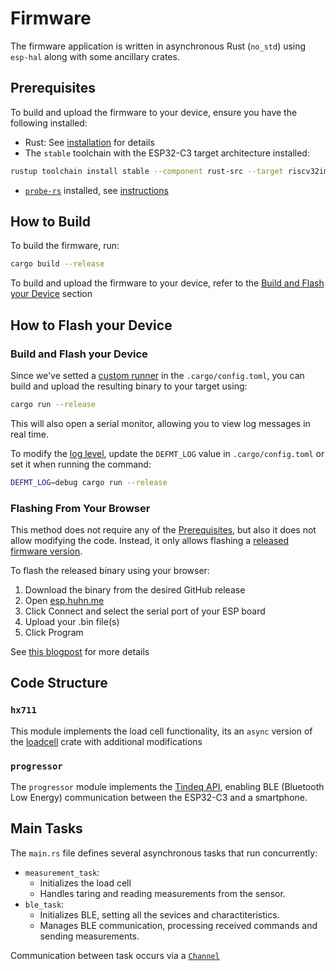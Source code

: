 # Firmware
The firmware application is written in asynchronous Rust (`no_std`) using `esp-hal` along with some ancillary crates.

## Prerequisites

To build and upload the firmware to your device, ensure you have the following installed:
- Rust: See [installation](https://rustup.rs/) for details
- The `stable` toolchain with the ESP32-C3 target architecture installed:
```bash
rustup toolchain install stable --component rust-src --target riscv32imc-unknown-none-elf
```
- [`probe-rs`](https://probe.rs/) installed, see [instructions](https://probe.rs/docs/getting-started/installation/)

## How to Build
To build the firmware, run:
```bash
cargo build --release
```
To build and upload the firmware to your device, refer to the [Build and Flash your Device](#build-and-flash-your-device) section

## How to Flash your Device
### Build and Flash your Device
Since we've setted a [custom runner](https://doc.rust-lang.org/cargo/reference/config.html#targettriplerunner) in the `.cargo/config.toml`, you can build and upload the resulting binary to your target using:
```bash
cargo run --release
```
This will also open a serial monitor, allowing you to view log messages in real time.

To modify the [log level](https://defmt.ferrous-systems.com/filtering), update the `DEFMT_LOG` value in `.cargo/config.toml` or set it when running the command:
```bash
DEFMT_LOG=debug cargo run --release
```

### Flashing From Your Browser
This method does not require any of the [Prerequisites](#prerequisites), but also it does not allow modifying the code. Instead, it only allows flashing a [released firmware version](https://github.com/SergioGasquez/crimpdeq/releases).

To flash the released binary using your browser:
1. Download the binary from the desired GitHub release
2. Open [esp.huhn.me](https://esp.huhn.me/)
3. Click Connect and select the serial port of your ESP board
4. Upload your .bin file(s)
5. Click Program

See [this blogpost](https://blog.spacehuhn.com/espwebtool) for more details

## Code Structure
### `hx711`
This module implements the load cell functionality, its an `async` version of the [loadcell](https://crates.io/crates/loadcell) crate with additional modifications
### `progressor`
The `progressor` module implements the [Tindeq API](https://tindeq.com/progressor_api/), enabling BLE (Bluetooth Low Energy) communication between the ESP32-C3 and a smartphone.
## Main Tasks
The `main.rs` file defines several asynchronous tasks that run concurrently:
- `measurement_task`:
  - Initializes the load cell
  - Handles taring and reading measurements from the sensor.
- `ble_task`:
  - Initializes BLE, setting all the sevices and charactiteristics.
  - Manages BLE communication, processing received commands and sending measurements.

Communication between task occurs via a [`Channel`](https://docs.embassy.dev/embassy-sync/git/default/channel/struct.Channel.html)
